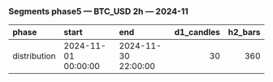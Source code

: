 ### Segments phase5 — BTC_USD 2h — 2024-11

| phase        | start               | end                 |   d1_candles |   h2_bars |
|:-------------|:--------------------|:--------------------|-------------:|----------:|
| distribution | 2024-11-01 00:00:00 | 2024-11-30 22:00:00 |           30 |       360 |